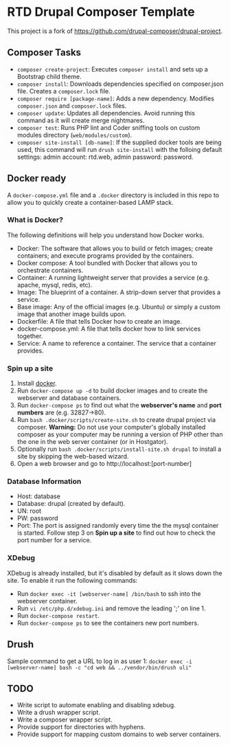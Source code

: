 # RTD Drupal Composer Template #
This project is a fork of https://github.com/drupal-composer/drupal-project.

## Composer Tasks ##
- `composer create-project`: Executes `composer install` and sets up a Bootstrap child theme. 
- `composer install`: Downloads dependencies specified on composer.json file. Creates a `composer.lock` file.
- `composer require [package-name]`: Adds a new dependency. Modifies `composer.json` and `composer.lock` files.
- `composer update`: Updates all dependencies. Avoid running this command as it will create merge nightmares.
- `composer test`: Runs PHP lint and Coder sniffing tools on custom modules directory (`web/modules/custom`).
- `composer site-install [db-name]`: If the supplied docker tools are being used, this command will run `drush site-install` with the folloing default settings: admin account: rtd.web, admin password: password.

## Docker ready ##
A `docker-compose.yml` file and a `.docker` directory is included in this repo to allow you to quickly create a container-based LAMP stack.

### What is Docker? ###
The following definitions will help you understand how Docker works.

- Docker: The software that allows you to build or fetch images; create containers; and execute programs provided by the containers.
- Docker compose: A tool bundled with Docker that allows you to orchestrate containers.
- Container: A running lightweight server that provides a service (e.g. apache, mysql, redis, etc).
- Image: The blueprint of a container. A strip-down server that provides a service.
- Base image: Any of the official images (e.g. Ubuntu) or simply a custom image that another image builds upon.
- Dockerfile: A file that tells Docker how to create an image.
- docker-compose.yml: A file that tells docker how to link services together.
- Service: A name to reference a container. The service that a container provides.

### Spin up a site ###
1. Install [docker](https://store.docker.com/editions/community/docker-ce-desktop-mac).
2. Run `docker-compose up -d` to build docker images and to create the webserver and database containers.
3. Run `docker-compose ps` to find out what the **webserver's name** and **port numbers** are (e.g. 32827->80).
4. Run `bash .docker/scripts/create-site.sh` to create drupal project via composer. **Warning:** Do not use your computer's globally installed composer as your computer may be running a version of PHP other than the one in the web server container (or in Hostgator).
5. Optionally run `bash .docker/scripts/install-site.sh drupal` to install a site by skipping the web-based wizard.
6. Open a web browser and go to http://localhost:[port-number]

### Database Information ###
- Host: database
- Database: drupal (created by default).
- UN: root
- PW: password
- Port: The port is assigned randomly every time the the mysql container is started. Follow step 3 on **Spin up a site** to find out how to check the port number for a service.

### XDebug ###
XDebug is already installed, but it's disabled by default as it slows down the site. To enable it run the following commands:
- Run `docker exec -it [webserver-name] /bin/bash` to ssh into the webserver container.
- Run `vi /etc/php.d/xdebug.ini` and remove the leading ';' on line 1.
- Run `docker-compose restart`.
- Run `docker-compose ps` to see the containers new port numbers.

## Drush ##
Sample command to get a URL to log in as user 1:
`docker exec -i [webserver-name] bash -c "cd web && ../vendor/bin/drush uli"`

## TODO ##
- Write script to automate enabling and disabling xdebug.
- Write a drush wrapper script.
- Write a composer wrapper script.
- Provide support for directories with hyphens.
- Provide support for mapping custom domains to web server containers.

